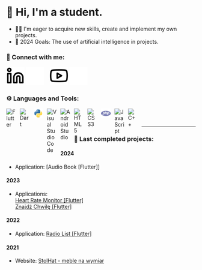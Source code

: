 # 👋 Hi, I'm a student.

- 👨‍🎓 I'm eager to acquire new skills, create and implement my own projects.
- 🥅 2024 Goals: The use of artificial intelligence in projects.

### 🤙 Connect with me:
[![website](./img/linkedin-light.svg)](https://www.linkedin.com/in/sebastian-słowik-b63518243#gh-light-mode-only)
[![website](./img/linkedin-dark.svg)](https://www.linkedin.com/in/sebastian-słowik-b63518243#gh-dark-mode-only)
&nbsp;&nbsp;
[![website](./img/youtube-light.svg)](https://www.youtube.com/channel/UCElZC7rMNKOofvZRKuAqygw#gh-light-mode-only)
[![website](./img/youtube-dark.svg)](https://www.youtube.com/channel/UCElZC7rMNKOofvZRKuAqygwr#gh-dark-mode-only)
### ⚙️ Languages and Tools:
<img align="left" alt="Flutter" width="26px" src="https://cdn.jsdelivr.net/gh/devicons/devicon/icons/flutter/flutter-original.svg" style="padding-right:10px;" />
<img align="left" alt="Dart" width="26px" src="https://cdn.jsdelivr.net/gh/devicons/devicon/icons/dart/dart-original.svg" style="padding-right:10px;" />
<img align="left" alt="Python" width="26px" src="https://github.com/devicons/devicon/blob/master/icons/python/python-original.svg" style="padding-right:10px;" />
<img align="left" alt="Visual Studio Code" width="26px" src="https://cdn.jsdelivr.net/gh/devicons/devicon/icons/vscode/vscode-original.svg" style="padding-right:10px;" />
<img align="left" alt="Android Studio" width="26px" src="https://cdn.jsdelivr.net/gh/devicons/devicon/icons/android/android-original.svg" style="padding-right:10px;" />
<img align="left" alt="HTML5" width="26px" src="https://cdn.jsdelivr.net/gh/devicons/devicon/icons/html5/html5-original.svg" style="padding-right:10px;" />
<img align="left" alt="CSS3" width="26px" src="https://cdn.jsdelivr.net/gh/devicons/devicon/icons/css3/css3-original.svg" style="padding-right:10px;" />
<img align="left" alt="PHP" width="26px" src="https://github.com/devicons/devicon/blob/master/icons/php/php-plain.svg" style="padding-right:10px;" />
<img align="left" alt="JavaScript" width="26px" src="https://cdn.jsdelivr.net/gh/devicons/devicon/icons/javascript/javascript-original.svg" style="padding-right:10px;" />
<img align="left" alt="C++" width="26px" src="https://cdn.jsdelivr.net/npm/@programming-languages-logos/cpp@0.0.2/cpp.svg" style="padding-right:10px;" />
<br />
<br />

---

### 📐 Last completed projects:
#### 2024
- Application: [Audio Book [Flutter]]

#### 2023
- Applications: <br />[Heart Rate Monitor [Flutter]](https://youtu.be/MCEM1EgiyKU) <br />
[Znajdź Chwilę [Flutter]](https://youtu.be/RCmGNqZiQ9A)

#### 2022
- Application: [Radio List [Flutter]](https://www.youtube.com/watch?v=EAESx8wGpKg&ab_channel=Keriw)

#### 2021 
- Website: [StolHat - meble na wymiar](https://www.stolhat.pl/)
